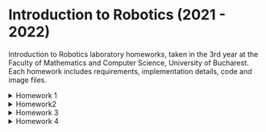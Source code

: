 # Introduction to Robotics (2021 - 2022)

Introduction to Robotics laboratory homeworks, taken in the 3rd year at the Faculty of Mathematics and Computer Science, University of Bucharest. Each homework includes requirements, implementation details, code and image files.



<details>

<summary> Homework 1 </summary>

### Requirements


- Use a separat potentiometer in controlling each of the color of the RGB led (Red,Green and Blue).  The control must be done with digital electronics(aka you must read the value of the potentiometer with Arduino, and write a mapped value to each of the pins connected to the led.


### Setup

![alt-image](./Homework1/Demo_images/lateral_image.jpeg)

![alt-image](./Homework1/Demo_images/up_image.jpeg)

### Demo

https://www.youtube.com/watch?v=SsmEDkxC4sU&ab_channel=AndreiBlahovici

</details>

<details>

<summary> Homework2 </summary>

### Requirements

- Building  the  traffic  lights  for  a  crosswalk. You will use 2 LEDs to represent the traffic lights for people (red and green) and 3 LEDs to represent the traffic lights for cars (red, yellow and green). See the states it needs to go through.  If anything is not clear, ask.  Also, see the uploaded video (the intervals are different, but the states flow is the same). It’s a traffic lights system for people and cars - don’t overthink it.

- The system has the following states:

1. State 1 (default, reinstantiated after state 4 ends): green light for cars, red  light  for  people,  no  sounds.
	Duration:  indefinite,  changed  by pressing the button.

2. State 2 (initiated by counting down 10 seconds after a button press): the  light  should  be  yellow  for  cars,  red  for  people  and  no  sounds.
	Duration:  3 seconds.
3. State 3 (initiated after state 2 ends): red for cars, green for people and a beeping sound from the buzzer at a constant interval.
	Duration: 10 seconds.
4. State 4 (initiated after state 3 ends): red for cars, blinking green for people and a beeping sound from the buzzer,  at a constant interval,  faster than the beeping in state 3.  This state should last 5 seconds.

- Be  careful:  pressing  the  button  in  any  state  other  than  state  1  should NOT yield any actions.

### Setup

![alt-image](./Homework2/Demo_images/lateral.jpeg)
![alt-image](./Homework2/Demo_images/above.jpeg)

### Demo

https://www.youtube.com/shorts/fuSWmsdrpt0

</details>

<details>

<summary> Homework 3 </summary>

### Requirements

Should detect EMF (check body and near outlets. DO NOT INSERT INTO OUTLET). It should print the value on the 7-segment display (or light the led bar) and should make a sound based on the intensity.

### Setup

![alt-image](./Homework3/demo_images/lateral.jpeg)
![alt-image](./Homework3/demo_images/up.jpeg)

### Demo

https://www.youtube.com/watch?v=Yhp4ss0zfhc&ab_channel=AndreiBlahovici

</details>

<details>

<summary> Homework 4 </summary>

### Requirements

- First  state:   you  can  use  a  joystick  axis  to  cycle  through  the  4 digits; using the other axis does nothing.  A blinking decimal point shows the current digit position.  When pressing the button (must use interrupt for  maximum  points!),  you  lock  in  on  the  selected  digit  and  enter  the second state.

- Second state: In this state, the decimal point stays always on, no longer blinking and you can no longer use the axis to cycle through the 4 digits. Instead, using the other axis, you can increment or decrement the number on the current digit.  Pressing the button again returns you to the previous state.

- For bonus, save the last value in eeprom and load it when starting arduino. 	Also, keep in mind that when changing the number, you must increment it for 	each joystick movement - it should not work continuously increment if you keep 	the joystick in one position.

### Setup

![alt-image](./Homework4/demo_images/lateral.jpeg)
![alt-image](./Homework4/demo_images/up.jpeg)

### Demo

https://www.youtube.com/watch?v=BojKTMopTfY&ab_channel=AndreiBlahovici

</details>